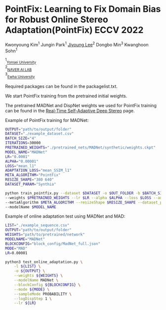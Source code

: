 # PointFix: Learning to Fix Domain Bias for Robust Online Stereo Adaptation(PointFix) ECCV 2022

Kwonyoung Kim<sup>1</sup> Jungin Park<sup>1</sup> [Jiyoung Lee](https://lee-jiyoung.github.io/)<sup>2</sup> Dongbo Min<sup>3</sup> Kwanghoon Sohn<sup>1</sup>

<sup>1</sup><sub>[Yonsei University](https://www.yonsei.ac.kr)</sub><br>
<sup>2</sup><sub>[NAVER AI LAB](https://naver-career.gitbook.io/en/teams/clova-cic)</sub><br>
<sup>3</sup><sub>[Ewha University](https://www.ewha.ac.kr)</sub>

Required packages can be found in the packagelist.txt.

We start PointFix training from the pretrained initial weights.

The pretrained MADNet and DispNet weights we used for PointFix training can be found in the [Real-Time Self-Adaptive Deep Stereo](https://github.com/CVLAB-Unibo/Real-time-self-adaptive-deep-stereo) page.

Example of PointFix training for MADNet:
```bash
OUTPUT="path/to/output/folder"
DATASET="./example_dataset.csv"
BATCH_SIZE="4"
ITERATIONS=30000
PRETRAINED_WEIGHTS="./pretrained_nets/MADNet/synthetic/weights.ckpt"
MODEL_NAME="MADNet"
LR="0.0001"
ALPHA="0.00001"
LOSS="mean_l1"
ADAPTATION_LOSS="mean_SSIM_l1"
META_ALGORITHM="PointFix"
RESIZE_SHAPE="380 640"
DATASET_PARAM="Synthia"

python train_pointfix.py --dataset $DATASET -o $OUT_FOLDER -b $BATCH_SIZE -n $ITERATIONS --adaptationSteps $ADAPTATION_ITERATION \
--weights $PRETRAINED_WEIGHTS --lr $LR --alpha $ALPHA --loss $LOSS --adaptationLoss $ADAPTATION_LOSS --unSupervisedMeta \
--metaAlgorithm $META_ALGORITHM --resizeShape $RESIZE_SHAPE --dataset_param $DATASET_PARAM \
--modelName $MODEL_NAME
```


Example of online adaptation test using MADNet and MAD:
```bash
LIST="./example_sequence.csv" 
OUTPUT="path/to/output/folder"
WEIGHTS="path/to/pretrained/network"
MODELNAME="MADNet"
BLOCKCONFIG="block_config/MadNet_full.json"
MODE="MAD"
LR=0.00001

python3 test_online_adaptation.py \
    -l ${LIST} \
    -o ${OUTPUT} \
    --weights ${WEIGHTS} \
    --modelName MADNet \
    --blockConfig ${BLOCKCONFIG} \
    --mode ${MODE} \
    --sampleMode PROBABILITY \
    --logDispStep 1 \
    --lr ${LR}
```
